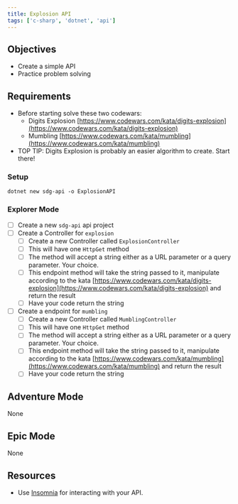 ```yaml
---
title: Explosion API
tags: ['c-sharp', 'dotnet', 'api']
---
```


## Objectives

- Create a simple API
- Practice problem solving

## Requirements

- Before starting solve these two codewars:
  - Digits Explosion
    [https://www.codewars.com/kata/digits-explosion](https://www.codewars.com/kata/digits-explosion)
  - Mumbling
    [https://www.codewars.com/kata/mumbling](https://www.codewars.com/kata/mumbling)
- TOP TIP: Digits Explosion is probably an easier algorithm to create. Start there!

### Setup

```shell
dotnet new sdg-api -o ExplosionAPI
```

### Explorer Mode

- [ ] Create a new `sdg-api` api project
- [ ] Create a Controller for `explosion`
  - [ ] Create a new Controller called `ExplosionController`
  - [ ] This will have one `HttpGet` method
  - [ ] The method will accept a string either as a URL parameter or a query parameter. Your choice.
  - [ ] This endpoint method will take the string passed to it, manipulate according to the kata [https://www.codewars.com/kata/digits-explosion](https://www.codewars.com/kata/digits-explosion) and return the result
  - [ ] Have your code return the string
- [ ] Create a endpoint for `mumbling`
  - [ ] Create a new Controller called `MumblingController`
  - [ ] This will have one `HttpGet` method
  - [ ] The method will accept a string either as a URL parameter or a query parameter. Your choice.
  - [ ] This endpoint method will take the string passed to it, manipulate according to the kata [https://www.codewars.com/kata/mumbling](https://www.codewars.com/kata/mumbling) and return the result
  - [ ] Have your code return the string

## Adventure Mode

None

## Epic Mode

None

## Resources

- Use [Insomnia](https://insomnia.rest/) for interacting with your API.

